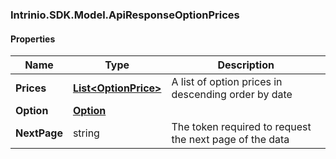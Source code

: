 [//]: # (CLASS:Intrinio.SDK.Model.ApiResponseOptionPrices)

[//]: # (KIND:object)

### Intrinio.SDK.Model.ApiResponseOptionPrices
#### Properties

[//]: # (START_DEFINITION)

Name | Type | Description
------------ | ------------- | -------------
**Prices** | [**List&lt;OptionPrice&gt;**](OptionPrice.md) | A list of option prices in descending order by date &nbsp;
**Option** | [**Option**](Option.md) |  &nbsp;
**NextPage** | string | The token required to request the next page of the data &nbsp;

[//]: # (END_DEFINITION)


[//]: # (CONTAINED_CLASS:Intrinio.SDK.Model.OptionPrice)


[//]: # (CONTAINED_CLASS:Intrinio.SDK.Model.Option)


